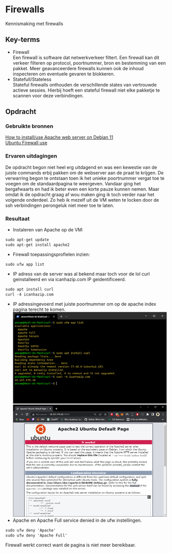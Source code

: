 # Firewalls
Kennismaking met firewalls

## Key-terms
- Firewall  
Een firewall is software dat netwerkverkeer filtert. Een firewall kan dit verkeer filteren op
protocol, poortnummer, bron en bestemming van een pakket. Meer geavanceerdere firewalls
kunnen ook de inhoud inspecteren om eventuele gevaren te blokkeren.
- Statefull/Stateless  
Stateful firewalls onthouden de verschillende
states van vertrouwde actieve sessies. Hierbij hoeft een stateful firewall niet elke pakketje te
scannen voor deze verbindingen.
## Opdracht
### Gebruikte bronnen
[How to install/use Apache web server on Debian 11](https://www.digitalocean.com/community/tutorials/how-to-install-the-apache-web-server-on-debian-11)  
[Ubuntu Firewall use](https://ubuntu.com/server/docs/security-firewall)

### Ervaren uitdagingen
De opdracht begon niet heel erg uitdagend en was een kewestie van de juiste commands erbij pakken om de webserver aan de praat te krijgen. De verwarring begon te ontstaan toen ik het unieke poortnummer vergat toe te voegen om de standaardpagina te weergeven. Vandaar ging het bergafwaarts en had ik beter even een korte pauze kunnen nemen. Maar omdat ik de opdracht graag af wou maken ging ik toch verder naar het volgende onderdeel. Zo heb ik mezelf uit de VM weten te locken door de ssh verbindingen perongeluk niet meer toe te laten. 

### Resultaat
- Instaleren van Apache op de VM:
```
sudo apt-get update
sudo apt-get install apache2
```
- Firewall toepassingsprofielen inzien:
```
sudo ufw app list
```
- IP adress van de server was al bekend maar toch voor de lol curl  geinstalleerd en via icanhazip.com IP geidentificeerd. 
```
sudo apt install curl
curl -4 icanhazip.com
```
- IP adressingevoerd met juiste poortnummer om op de apache index pagina terecht te komen.
![curl gebruik voor ip](/00_includes/Week-3-img/SEC-02_curlIP.png)
![apache index page](/00_includes/Week-3-img/SEC-02_Appache.png)
- Apache en Apache Full service denied in de ufw instellingen.
```
sudo ufw deny 'Apache'
sudo ufw deny 'Apache Full'
```
Firewall werkt correct want de pagina is niet meer bereikbaar.